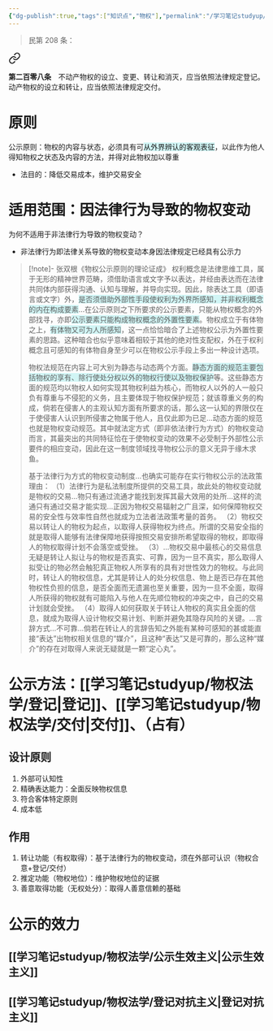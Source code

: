 ```yaml
---
{"dg-publish":true,"tags":["知识点","物权"],"permalink":"/学习笔记studyup/物权法学/公示/","dgPassFrontmatter":true,"created":"2024-11-16T18:20:07.599+08:00","updated":"2024-11-16T20:14:01.703+08:00"}
---
```


>民第 208 条：
<div class="transclusion internal-embed is-loaded"><a class="markdown-embed-link" href="/////#t208" aria-label="Open link"><svg xmlns="http://www.w3.org/2000/svg" width="24" height="24" viewBox="0 0 24 24" fill="none" stroke="currentColor" stroke-width="2" stroke-linecap="round" stroke-linejoin="round" class="svg-icon lucide-link"><path d="M10 13a5 5 0 0 0 7.54.54l3-3a5 5 0 0 0-7.07-7.07l-1.72 1.71"></path><path d="M14 11a5 5 0 0 0-7.54-.54l-3 3a5 5 0 0 0 7.07 7.07l1.71-1.71"></path></svg></a><div class="markdown-embed">



**第二百零八条**　不动产物权的设立、变更、转让和消灭，应当依照法律规定登记。动产物权的设立和转让，应当依照法律规定交付。 

</div></div>

# 原则
公示原则：物权的内容与状态，必须具有可<span style="background:rgba(173, 239, 239, 0.55)">从外界辨认的客观表征</span>，以此作为他人得知物权之状态及内容的方法，并得对此物权加以尊重
- 法目的：降低交易成本，维护交易安全
# 适用范围：因法律行为导致的物权变动
为何不适用于非法律行为导致的物权变动？
- 非法律行为即法律关系导致的物权变动本身因法律规定已经具有公示力

> [!note]- 张双根《物权公示原则的理论证成》
>权利概念是法律思维工具，属于无形的精神世界范畴，须借助语言或文字予以表达，并经由表达而在法律共同体内部获得沟通、认知与理解，并导向实现。因此，除表达工具（即语言或文字）外，<span style="background:rgba(173, 239, 239, 0.55)">是否须借助外部性手段使权利为外界所感知，并非权利概念的内在构成要素</span>…在公示原则之下所要求的公示要素，只能从物权概念的外部找寻，亦即<span style="background:rgba(173, 239, 239, 0.55)">公示要素只能构成物权概念的外置性要素</span>。物权成立于有体物之上，<span style="background:rgba(173, 239, 239, 0.55)">有体物又可为人所感知</span>，这一点恰恰暗合了上述物权公示为外置性要素的思路。这种暗合也似乎意味着相较于其他的绝对性支配权，外在于权利概念且可感知的有体物自身至少可以在物权公示手段上多出一种设计选项。
>
>物权法规范在内容上可大别为静态与动态两个方面。<span style="background:rgba(173, 239, 239, 0.55)">静态方面的规范主要包括物权的享有、除行使处分权以外的物权行使以及物权保护</span>等。这些静态方面的规范均以物权人如何实现其物权利益为核心，而物权人以外的人一般只负有尊重与不侵犯的义务，且主要体现于物权保护规范；就该尊重义务的构成，倘若在侵害人的主观认知方面有所要求的话，那么这一认知的界限仅在于使侵害人认识到所侵害之物属于他人，且仅此即为已足…动态方面的规范也就是物权变动规范。其中就法定方式（即非依法律行为方式）的物权变动而言，其最突出的共同特征恰在于使物权变动的效果不必受制于外部性公示要件的相应变动，因此在这一制度领域找寻物权公示的意义无异于缘木求鱼。
>
>基于法律行为方式的物权变动制度…也确实可能存在实行物权公示的法政策理由：
>（1）法律行为是私法制度所提供的交易工具，故此处的物权变动就是物权的交易…物只有通过流通才能找到发挥其最大效用的处所…这样的流通只有通过交易才能实现…正因为物权交易辐射之广且深，如何保障物权交易的安全性与效率性自然也就成为立法者法政策考量的首务。
>（2）物权交易以转让人的物权为起点，以取得人获得物权为终点。所谓的交易安全指的就是取得人能够有法律保障地获得按照交易安排所希望取得的物权，即取得人的物权取得计划不会落空或受挫。
>（3）…物权交易中最核心的交易信息无疑是转让人拟让与的物权是否真实、可靠，因为一旦不真实，那么取得人拟受让的物必然会触犯真正物权人所享有的具有对世性效力的物权。与此同时，转让人的物权信息，尤其是转让人的处分权信息、物上是否已存在其他物权性负担的信息，是否全面而无遗漏也至关重要，因为一旦不全面，取得人所获得的物权就有可能陷入与他人在先顺位物权的冲突之中，自己的交易计划就会受挫。
>（4）取得人如何获取关于转让人物权的真实且全面的信息，就成为取得人设计物权交易计划、判断并避免其隐存风险的关键。…言辞方式…不可靠…倘若在转让人的言辞告知之外能有某种可感知的甚或能直接“表达”出物权相关信息的“媒介”，且这种“表达”又是可靠的，那么这种“媒介”的存在对取得人来说无疑就是一颗“定心丸”。
# 公示方法：[[学习笔记studyup/物权法学/登记\|登记]]、[[学习笔记studyup/物权法学/交付\|交付]]、（占有）
## 设计原则
1. 外部可认知性
2. 精确表达能力：全面反映物权信息
3. 符合客体特定原则
4. 成本低
## 作用
1. 转让功能（有权取得）：基于法律行为的物权变动，须在外部可认识（物权合意+登记/交付）
2. 推定功能（物权地位）：维护物权地位的证据
3. 善意取得功能（无权处分）：取得人善意信赖的基础
# 公示的效力
## [[学习笔记studyup/物权法学/公示生效主义\|公示生效主义]]
## [[学习笔记studyup/物权法学/登记对抗主义\|登记对抗主义]]
